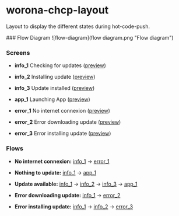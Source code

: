 # worona-chcp-layout
Layout to display the different states during hot-code-push.

### Flow Diagram
![flow-diagram](flow diagram.png "Flow diagram")

### Screens

- **info_1** Checking for updates ([preview](https://worona.github.io/worona-chcp-layout/html/info_1.html))

- **info_2** Installing update ([preview](https://worona.github.io/worona-chcp-layout/html/info_2.html))

- **info_3** Update installed ([preview](https://worona.github.io/worona-chcp-layout/html/info_3.html))

- **app_1** Launching App ([preview](https://worona.github.io/worona-chcp-layout/html/app_1.html))

- **error_1** No internet connexion ([preview](https://worona.github.io/worona-chcp-layout/html/error_1.html))

- **error_2** Error downloading update ([preview](https://worona.github.io/worona-chcp-layout/html/error_2.html))

- **error_3** Error installing update ([preview](https://worona.github.io/worona-chcp-layout/html/error_3.html))

### Flows

- **No internet connexion:** [info_1](https://worona.github.io/worona-chcp-layout/html/info_1.html) → [error_1](https://worona.github.io/worona-chcp-layout/html/error_1.html)

- **Nothing to update:** [info_1](https://worona.github.io/worona-chcp-layout/html/info_1.html) → [app_1](https://worona.github.io/worona-chcp-layout/html/app_1.html)

- **Update available:** [info_1](https://worona.github.io/worona-chcp-layout/html/info_1.html) →
[info_2](https://worona.github.io/worona-chcp-layout/html/info_2.html) →
[info_3](https://worona.github.io/worona-chcp-layout/html/info_3.html) → [app_1](https://worona.github.io/worona-chcp-layout/html/app_1.html)

- **Error downloading update:** [info_1](https://worona.github.io/worona-chcp-layout/html/info_1.html) →
[error_2](https://worona.github.io/worona-chcp-layout/html/error_2.html)

- **Error installing update:** [info_1](https://worona.github.io/worona-chcp-layout/html/info_1.html) →
[info_2](https://worona.github.io/worona-chcp-layout/html/info_2.html) →
[error_3](https://worona.github.io/worona-chcp-layout/html/error_3.html)
